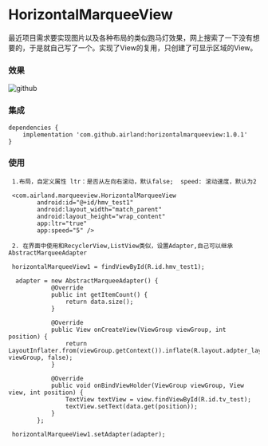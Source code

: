 # HorizontalMarqueeView
最近项目需求要实现图片以及各种布局的类似跑马灯效果，网上搜索了一下没有想要的，于是就自己写了一个。实现了View的复用，只创建了可显示区域的View。

### 效果
![github](https://github.com/LiShiHui24740/HorizontalMarqueeView/blob/master/img/marquee.gif)  

### 集成
```
dependencies {
    implementation 'com.github.airland:horizontalmarqueeview:1.0.1'
}
```

### 使用
```
 1.布局，自定义属性 ltr：是否从左向右滚动，默认false;  speed: 滚动速度，默认为2
 
 <com.airland.marqueeview.HorizontalMarqueeView
        android:id="@+id/hmv_test1"
        android:layout_width="match_parent"
        android:layout_height="wrap_content"
        app:ltr="true"
        app:speed="5" />
        
 2. 在界面中使用和RecyclerView,ListView类似，设置Adapter,自己可以继承AbstractMarqueeAdapter
 
 horizontalMarqueeView1 = findViewById(R.id.hmv_test1);
 
  adapter = new AbstractMarqueeAdapter() {
            @Override
            public int getItemCount() {
                return data.size();
            }

            @Override
            public View onCreateView(ViewGroup viewGroup, int position) {
                return LayoutInflater.from(viewGroup.getContext()).inflate(R.layout.adpter_layout, viewGroup, false);
            }

            @Override
            public void onBindViewHolder(ViewGroup viewGroup, View view, int position) {
                TextView textView = view.findViewById(R.id.tv_test);
                textView.setText(data.get(position));
            }
        };
        
 horizontalMarqueeView1.setAdapter(adapter);
 
```
